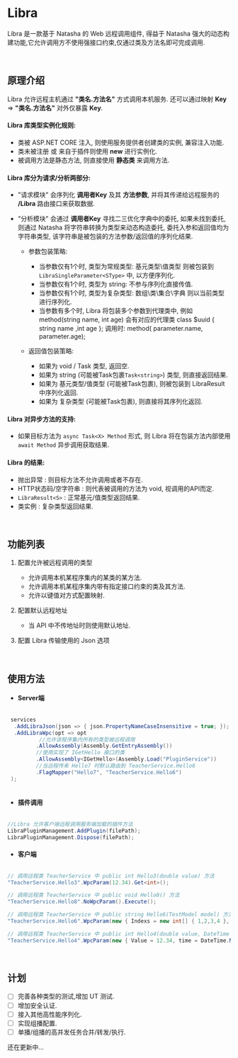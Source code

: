 # Libra
Libra 是一款基于 Natasha 的 Web 远程调用组件, 得益于 Natasha 强大的动态构建功能,它允许调用方不使用强接口约束,仅通过类及方法名即可完成调用.   

<br> 

## 原理介绍

Libra 允许远程主机通过 **"类名.方法名"** 方式调用本机服务. 还可以通过映射 **Key** => **"类名.方法名"** 对外仅暴露 **Key**.

#### Libra 库类型实例化规则:  

 - 类被 ASP.NET CORE 注入, 则使用服务提供者创建类的实例, 兼容注入功能.
 - 类未被注册 或 来自于插件则使用 **new** 进行实例化.
 - 被调用方法是静态方法, 则直接使用 **静态类** 来调用方法.

#### Libra 库分为请求/分析两部分:  

 - "请求模块" 会序列化 **调用者Key** 及其 **方法参数**, 并将其传递给远程服务的 **/Libra** 路由接口来获取数据.
 - "分析模块" 会通过 **调用者Key** 寻找二三优化字典中的委托, 如果未找到委托, 则通过 Natasha 将字符串转换为类型来动态构造委托, 委托入参和返回值均为字符串类型, 该字符串是被包装的方法参数/返回值的序列化结果.   
 
    - 参数包装策略:
      - 当参数仅有1个时, 类型为常规类型: 基元类型\值类型 则被包装到 `LibraSingleParameter<SType>` 中, 以方便序列化.
      - 当参数仅有1个时, 类型为 string: 不参与序列化直接传值.
      - 当参数仅有1个时, 类型为复杂类型: 数组\类\集合\字典 则以当前类型进行序列化.
      - 当参数有多个时, Libra 将包装多个参数到代理类中, 例如 method(string name, int age) 会有对应的代理类 class $uuid { string name ,int age }; 调用时: method( parameter.name, parameter.age);  
      
   - 返回值包装策略:
     - 如果为 void / Task 类型, 返回空.
     - 如果为 string (可能被Task包裹`Task<string>`) 类型, 则直接返回结果.
     - 如果为 基元类型/值类型 (可能被Task包裹), 则被包装到 LibraResult 中序列化返回.
     - 如果为 复杂类型 (可能被Task包裹), 则直接将其序列化返回.  
      

#### Libra 对异步方法的支持:

 - 如果目标方法为 `async Task<X> Method` 形式, 则 Libra 将在包装方法内部使用 `await Method` 异步调用获取结果. 
 
#### Libra 的结果:

 - 抛出异常 : 则目标方法不允许调用或者不存在.
 - HTTP状态码/空字符串 : 则代表被调用的方法为 void, 视调用的API而定.
 - `LibraResult<S>` : 正常基元/值类型返回结果.  
 - 类实例 : 复杂类型返回结果.

<br> 

## 功能列表

1. 配置允许被远程调用的类型
   - 允许调用本机某程序集内的某类的某方法. 
   - 允许调用本机某程序集内带有指定接口约束的类及其方法.
   - 允许以键值对方式配置映射.

2. 配置默认远程地址
   - 当 API 中不传地址时则使用默认地址.

3. 配置 Libra 传输使用的 Json 选项
  
  
<br> 
   
## 使用方法


 - #### Server端

```C#  

 services
  .AddLibraJson(json => { json.PropertyNameCaseInsensitive = true; });
  .AddLibraWpc(opt => opt
          //允许该程序集内所有的类型被远程调用
         .AllowAssembly(Assembly.GetEntryAssembly()) 
         //使用实现了 IGetHello 接口的类
         .AllowAssembly<IGetHello>(Assembly.Load("PluginService"))
         //当远程传来 Hello7 时默认路由到 TeacherService.Hello6
         .FlagMapper("Hello7", "TeacherService.Hello6") 
 ); 
  
```
- #### 插件调用

```C#  

//Libra 允许客户端远程调用服务端加载的插件方法
LibraPluginManagement.AddPlugin(filePath);
LibraPluginManagement.Dispose(filePath);

```

- #### 客户端

```C#

// 调用远程类 TeacherService 中 public int Hello3(double value) 方法
"TeacherService.Hello3".WpcParam(12.34).Get<int>();

// 调用远程类 TeacherService 中 public void Hello8() 方法
"TeacherService.Hello8".NoWpcParam().Execute(); 

// 调用远程类 TeacherService 中 public string Hello6(TestModel model) 方法, 其中 TestModel 结构如: class {int[] Indexs ,string Name}
"TeacherService.Hello6".WpcParam(new { Indexs = new int[] { 1,2,3,4 }, name="abc" }).Get(); 

// 调用远程类 TeacherService 中 public int Hello4(double value, DateTime time) 方法
"TeacherService.Hello4".WpcParam(new { Value = 12.34, time = DateTime.Now }).Get<int>();

```
<br> 


## 计划

 - [ ] 完善各种类型的测试,增加 UT 测试.
 - [ ] 增加安全认证.
 - [ ] 接入其他高性能序列化.
 - [ ] 实现组播配置.
 - [ ] 单播/组播的高并发任务合并/转发/执行.

还在更新中...
